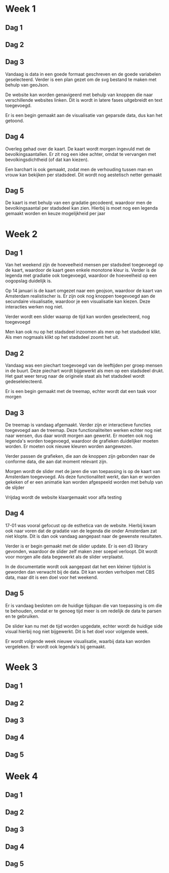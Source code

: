 # Week 1
## Dag 1

## Dag 2

## Dag 3
Vandaag is data in een goede formaat geschreven en de goede variabelen geselecteerd.
Verder is een plan gezet om de svg bestand te maken met behulp van geoJson.

De website kan worden genavigeerd met behulp van knoppen die naar verschillende websites linken.
Dit is wordt in latere fases uitgebreidt en text toegevoegd.

Er is een begin gemaakt aan de visualisatie van geparsde data, dus kan het getoond.

## Dag 4
Overleg gehad over de kaart. De kaart wordt morgen ingevuld met de bevolkingsaantallen.
Er zit nog een idee achter, omdat te vervangen met bevolkingsdichtheid (of dat kan kiezen).

Een barchart is ook gemaakt, zodat men de verhouding tussen man en vrouw kan bekijken per stadsdeel.
Dit wordt nog aestetisch netter gemaakt

## Dag 5
De kaart is met behulp van een gradatie gecodeerd, waardoor men de bevolkingsaantal per stadsdeel kan zien.
Hierbij is moet nog een legenda gemaakt worden en keuze mogelijkheid per jaar


# Week 2
## Dag 1
Van het weekend zijn de hoeveelheid mensen per stadsdeel toegevoegd op de kaart, waardoor de kaart geen enkele monotone kleur is.
Verder is de legenda met gradiatie ook toegevoegd, waardoor de hoeveelheid op een oogopslag duidelijk is.

Op 14 januari is de kaart omgezet naar een geojson, waardoor de kaart van Amsterdam realistischer is. Er zijn ook nog knoppen toegevoegd aan de secundaire visualisatie, waardoor je een visualisatie kan kiezen. Deze interacties werken nog niet.

Verder wordt een slider waarop de tijd kan worden geselecteerd, nog toegevoegd

Men kan ook nu op het stadsdeel inzoomen als men op het stadsdeel klikt. Als men nogmaals klikt op het stadsdeel zoomt het uit.

## Dag 2
Vandaag was een piechart toegevoegd van de leeftijden per groep mensen in de buurt.
Deze piechart wordt bijgewerkt als men op een stadsdeel drukt. Het gaat weer terug naar de originele staat als het stadsdeel wordt gedeselelecteerd.

Er is een begin gemaakt met de treemap, echter wordt dat een taak voor morgen


## Dag 3
De treemap is vandaag afgemaakt. Verder zijn er interactieve functies toegevoegd aan de treemap. Deze functionaliteiten werken echter nog niet naar wensen, dus daar wordt morgen aan gewerkt. Er moeten ook nog legenda's worden toegevoegd, waardoor de grafieken duidelijker moeten worden. Er moeten ook nieuwe kleuren worden aangewezen.

Verder passen de grafieken, die aan de knoppen zijn gebonden naar de conforme data, die aan dat moment relevant zijn.

Morgen wordt de slider met de jaren die van toepassing is op de kaart van Amsterdam toegevoegd. Als deze functionaliteit werkt, dan kan er worden gekeken of er een animatie kan worden afgespeeld worden met behulp van de slijder

Vrijdag wordt de website klaargemaakt voor alfa testing

## Dag 4
17-01 was vooral gefocust op de esthetica van de website. Hierbij kwam ook naar voren dat de gradatie van de legenda die onder Amsterdam zat niet klopte. Dit is dan ook vandaag aangepast naar de gewenste resultaten.

Verder is er begin gemaakt met de slider update. Er is een d3 library gevonden, waardoor de slider zelf maken zeer soepel verloopt. Dit wordt voor morgen alle data begewerkt als de slider verplaatst.

In de documentatie wordt ook aangepast dat het een kleiner tijdslot is geworden dan verwacht bij de data. Dit kan worden verholpen met CBS data, maar dit is een doel voor het weekend.

## Dag 5
Er is vandaag besloten om de huidige tijdspan die van toepassing is om die te behouden, omdat er te genoeg tijd meer is om redelijk de data te parsen en te gebruiken.

De slider kan nu met de tijd worden upgedate, echter wordt de huidige side visual hierbij nog niet bijgewerkt. Dit is het doel voor volgende week.

Er wordt volgende week nieuwe visualisatie, waarbij data kan worden vergeleken. Er wordt ook legenda's bij gemaakt.

# Week 3
## Dag 1

## Dag 2

## Dag 3

## Dag 4

## Dag 5


# Week 4
## Dag 1

## Dag 2

## Dag 3

## Dag 4

## Dag 5
